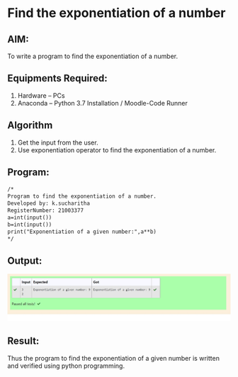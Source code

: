 # Find the exponentiation of a number

## AIM:
To write a program to find the exponentiation of a number.

## Equipments Required:
1. Hardware – PCs
2. Anaconda – Python 3.7 Installation / Moodle-Code Runner

## Algorithm
1. Get the input from the user.
2. Use exponentiation operator to find the exponentiation of a number.

## Program:
```
/*
Program to find the exponentiation of a number.
Developed by: k.sucharitha
RegisterNumber: 21003377
a=int(input())
b=int(input())
print("Exponentiation of a given number:",a**b)
*/
```

## Output:
![output](./ss2.jpg)


## Result:
Thus the program to find the exponentiation of a given number is written and verified using python programming.

